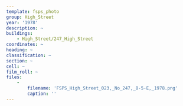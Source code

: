 ```yaml
---
template: fsps_photo
group: High_Street
year: '1978'
description: ~
buildings:
    - High_Street/247_High_Street
coordinates: ~
heading: ~
classification: ~
section: ~
cell: ~
film_roll: ~
files:
    -
        filename: 'FSPS_High_Street_023,_No_247,_8-5-E,_1978.png'
        caption: ''
---
```

